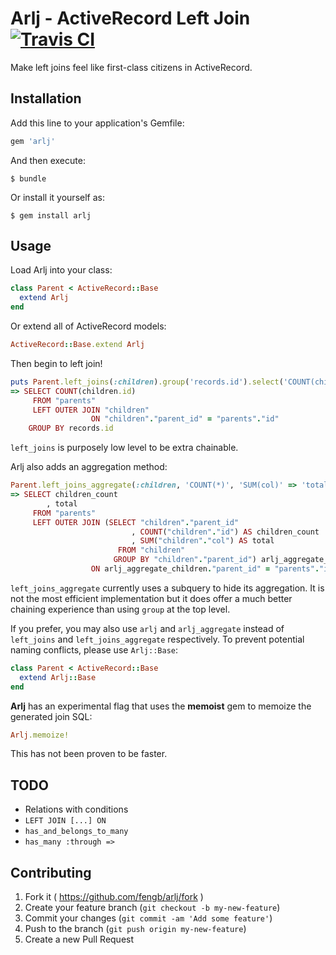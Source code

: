 # Arlj - ActiveRecord Left Join [![Travis CI](https://travis-ci.org/fengb/arlj.svg?branch=master)](https://travis-ci.org/fengb/arlj)

Make left joins feel like first-class citizens in ActiveRecord.

## Installation

Add this line to your application's Gemfile:

```ruby
gem 'arlj'
```

And then execute:

    $ bundle

Or install it yourself as:

    $ gem install arlj

## Usage

Load Arlj into your class:

```ruby
class Parent < ActiveRecord::Base
  extend Arlj
end
```

Or extend all of ActiveRecord models:

```ruby
ActiveRecord::Base.extend Arlj
```

Then begin to left join!

```ruby
puts Parent.left_joins(:children).group('records.id').select('COUNT(children.id)').to_sql
=> SELECT COUNT(children.id)
     FROM "parents"
     LEFT OUTER JOIN "children"
                  ON "children"."parent_id" = "parents"."id"
    GROUP BY records.id
```

`left_joins` is purposely low level to be extra chainable.

Arlj also adds an aggregation method:

```ruby
Parent.left_joins_aggregate(:children, 'COUNT(*)', 'SUM(col)' => 'total').select('children_count', 'total').to_sql
=> SELECT children_count
        , total
     FROM "parents"
     LEFT OUTER JOIN (SELECT "children"."parent_id"
                           , COUNT("children"."id") AS children_count
                           , SUM("children"."col") AS total
                        FROM "children"
                       GROUP BY "children"."parent_id") arlj_aggregate_children
                  ON arlj_aggregate_children."parent_id" = "parents"."id"
```

`left_joins_aggregate` currently uses a subquery to hide its aggregation. It is
not the most efficient implementation but it does offer a much better chaining
experience than using `group` at the top level.

If you prefer, you may also use `arlj` and `arlj_aggregate` instead of
`left_joins` and `left_joins_aggregate` respectively. To prevent potential
naming conflicts, please use `Arlj::Base`:

```ruby
class Parent < ActiveRecord::Base
  extend Arlj::Base
end
```

**Arlj** has an experimental flag that uses the **memoist** gem to memoize the
generated join SQL:

```ruby
Arlj.memoize!
```

This has not been proven to be faster.

## TODO

* Relations with conditions
* `LEFT JOIN [...] ON`
* `has_and_belongs_to_many`
* `has_many :through =>`

## Contributing

1. Fork it ( https://github.com/fengb/arlj/fork )
2. Create your feature branch (`git checkout -b my-new-feature`)
3. Commit your changes (`git commit -am 'Add some feature'`)
4. Push to the branch (`git push origin my-new-feature`)
5. Create a new Pull Request
